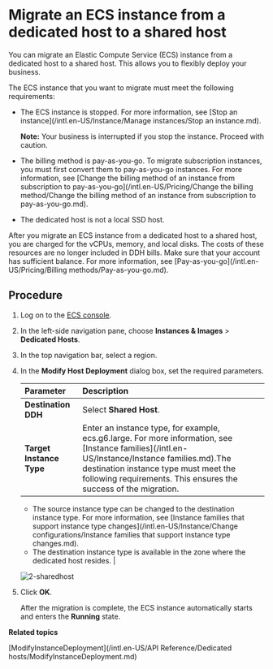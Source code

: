 # Migrate an ECS instance from a dedicated host to a shared host

You can migrate an Elastic Compute Service \(ECS\) instance from a dedicated host to a shared host. This allows you to flexibly deploy your business.

The ECS instance that you want to migrate must meet the following requirements:

-   The ECS instance is stopped. For more information, see [Stop an instance](/intl.en-US/Instance/Manage instances/Stop an instance.md).

    **Note:** Your business is interrupted if you stop the instance. Proceed with caution.

-   The billing method is pay-as-you-go. To migrate subscription instances, you must first convert them to pay-as-you-go instances. For more information, see [Change the billing method of an instance from subscription to pay-as-you-go](/intl.en-US/Pricing/Change the billing method/Change the billing method of an instance from subscription to pay-as-you-go.md).
-   The dedicated host is not a local SSD host.

After you migrate an ECS instance from a dedicated host to a shared host, you are charged for the vCPUs, memory, and local disks. The costs of these resources are no longer included in DDH bills. Make sure that your account has sufficient balance. For more information, see [Pay-as-you-go](/intl.en-US/Pricing/Billing methods/Pay-as-you-go.md).

## Procedure

1.  Log on to the [ECS console](https://ecs.console.aliyun.com).

2.  In the left-side navigation pane, choose **Instances & Images** \> **Dedicated Hosts**.

3.  In the top navigation bar, select a region.

4.  In the **Modify Host Deployment** dialog box, set the required parameters.

    |Parameter|Description|
    |:--------|:----------|
    |**Destination DDH**|Select **Shared Host**.|
    |**Target Instance Type**|Enter an instance type, for example, ecs.g6.large. For more information, see [Instance families](/intl.en-US/Instance/Instance families.md).The destination instance type must meet the following requirements. This ensures the success of the migration.

    -   The source instance type can be changed to the destination instance type. For more information, see [Instance families that support instance type changes](/intl.en-US/Instance/Change configurations/Instance families that support instance type changes.md).
    -   The destination instance type is available in the zone where the dedicated host resides. |

    ![2-sharedhost](https://static-aliyun-doc.oss-accelerate.aliyuncs.com/assets/img/en-US/0725690161/p201840.png)

5.  Click **OK**.

    After the migration is complete, the ECS instance automatically starts and enters the **Running** state.


**Related topics**  


[ModifyInstanceDeployment](/intl.en-US/API Reference/Dedicated hosts/ModifyInstanceDeployment.md)

